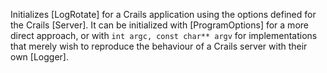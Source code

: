 Initializes [LogRotate] for a Crails application using the options defined for the Crails [Server]. It can be initialized with [ProgramOptions] for a more direct approach, or with `int argc, const char** argv` for implementations that merely wish to reproduce the behaviour of a Crails server with their own [Logger].

